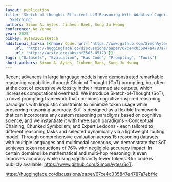 ```yaml
---
layout: publication
title: 'Sketch-of-thought: Efficient LLM Reasoning With Adaptive Cognitive-inspired
  Sketching'
authors: Simon A. Aytes, Jinheon Baek, Sung Ju Hwang
conference: No Venue
year: 2025
bibkey: aytes2025sketch
additional_links: [{name: Code, url: 'https://www.github.com/SimonAytes/SoT'}, {name: Code,
    url: 'https://huggingface.co/discussions/paper/67ce4c035847e4787a7ebf4c'}, {name: Paper,
    url: 'https://arxiv.org/abs/hf2503.05179'}]
tags: ["Datasets", "Evaluation", "Has Code", "Prompting", "Tools"]
short_authors: Simon A. Aytes, Jinheon Baek, Sung Ju Hwang
---
```

Recent advances in large language models have demonstrated remarkable reasoning capabilities through Chain of Thought (CoT) prompting, but often at the cost of excessive verbosity in their intermediate outputs, which increases computational overhead. We introduce Sketch-of-Thought (SoT), a novel prompting framework that combines cognitive-inspired reasoning paradigms with linguistic constraints to minimize token usage while preserving reasoning accuracy. SoT is designed as a flexible framework that can incorporate any custom reasoning paradigms based on cognitive science, and we instantiate it with three such paradigms - Conceptual Chaining, Chunked Symbolism, and Expert Lexicons - each tailored to different reasoning tasks and selected dynamically via a lightweight routing model. Through comprehensive evaluation across 15 reasoning datasets with multiple languages and multimodal scenarios, we demonstrate that SoT achieves token reductions of 76% with negligible accuracy impact. In certain domains like mathematical and multi-hop reasoning, it even improves accuracy while using significantly fewer tokens. Our code is publicly available: https://www.github.com/SimonAytes/SoT.

https://huggingface.co/discussions/paper/67ce4c035847e4787a7ebf4c